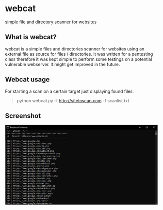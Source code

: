# webcat
 simple file and directory scanner for websites

## What is webcat?

webcat is a simple files and directories scanner for websites using an external file as source for files / directories. It was written for a pentesting class therefore it was kept simple to perform some testings on a potential vulnerable webserver. It might get improved in the future.

## Webcat usage

For starting a scan on a certain target just displaying found files:

> python webcat.py -t http://sitetoscan.com -f scanlist.txt

## Screenshot

![Screenshot](https://github.com/pbkangafoo/webcat/blob/main/webcat_screenshot.JPG "webcat screenshot")
